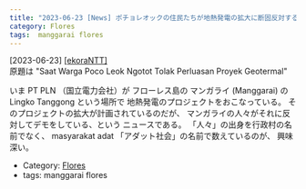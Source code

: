 ```yaml
---
title: "2023-06-23 [News] ポチョレオックの住民たちが地熱発電の拡大に断固反対する ---マンガライの人々も頑張っている"
category: Flores
tags:  manggarai flores
---
```


[2023-06-23] [[ekoraNTT]](https://ekorantt.com/2023/06/21/saat-warga-poco-leok-ngotot-tolak-perluasan-proyek-geotermal/?utm_source=pocket_saves)  
 原題は
"Saat Warga Poco Leok Ngotot 
Tolak Perluasan Proyek Geotermal"

 いま PT PLN （国立電力会社）が
フローレス島の
マンガライ (Manggarai) の Lingko Tanggong という場所で
地熱発電のプロジェクトをおこなっている。
そのプロジェクトの拡大が計画されているのだが、
マンガライの人々がそれに反対してデモをしている、という
ニュースである。
「人々」の出身を行政村の名前でなく、
masyarakat adat 「アダット社会」の名前で数えているのが、
興味深い。

- Category: [Flores](https://merapano.github.io/categories.html#Flores)
- tags:  manggarai flores

